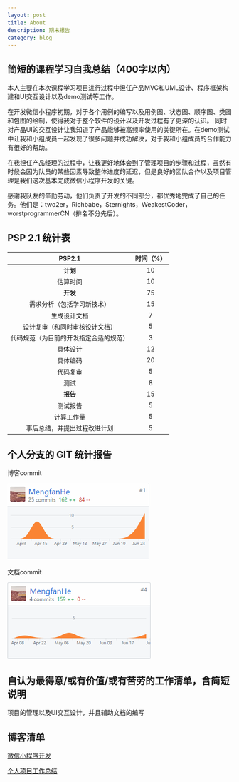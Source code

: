 ```yaml
---
layout: post
title: About
description: 期末报告
category: blog
---
```

## 简短的课程学习自我总结（400字以内）

本人主要在本次课程学习项目进行过程中担任产品MVC和UML设计、程序框架构建和UI交互设计以及demo测试等工作。  

在开发微信小程序初期，对于各个用例的编写以及用例图、状态图、顺序图、类图和包图的绘制，使得我对于整个软件的设计以及开发过程有了更深的认识。 同时对产品UI的交互设计让我知道了产品能够被高频率使用的关键所在。在demo测试中让我和小组成员一起发现了很多问题并成功解决，对于我和小组成员的合作能力有很好的帮助。

在我担任产品经理的过程中，让我更好地体会到了管理项目的步骤和过程，虽然有时候会因为队员的某些因素导致整体进度的延迟，但是良好的团队合作以及项目管理是我们这次基本完成微信小程序开发的关键。

感谢我队友的辛勤劳动，他们负责了开发的不同部分，都优秀地完成了自己的任务。他们是：two2er，Richbabe，Sternights，WeakestCoder，worstprogrammerCN（排名不分先后）。


## PSP 2.1 统计表
|PSP2.1|时间（%）|
|:--:|:--:|
|**计划**|10|
|估算时间|10|
|**开发**|75|
|需求分析（包括学习新技术）|15|
|生成设计文档|7|
|设计复审（和同时审核设计文档）|5|
|代码规范（为目前的开发指定合适的规范）|3|
|具体设计|12|
|具体编码|20|
|代码复审|5|
|测试|8|
|**报告**|15|
|测试报告|5|
|计算工作量|5|
|事后总结，并提出过程改进计划|5|


## 个人分支的 GIT 统计报告

博客commit

![博客](https://github.com/MengfanHe/photoes/raw/master/%E5%8D%9A%E5%AE%A2commit.png)

文档commit

![文档](https://github.com/MengfanHe/photoes/raw/master/%E6%96%87%E6%A1%A3commit.png)


## 自认为最得意/或有价值/或有苦劳的工作清单，含简短说明

 项目的管理以及UI交互设计，并且辅助文档的编写

## 博客清单
[微信小程序开发](https://mengfanhe.github.io/HW3/)

[个人项目工作总结](https://mengfanhe.github.io/%E4%B8%AA%E4%BA%BA%E9%A1%B9%E7%9B%AE%E6%80%BB%E7%BB%93/)
